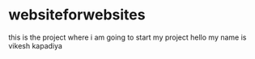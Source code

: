 # websiteforwebsites
this is the project where i am going to start my project
hello my name is vikesh kapadiya
